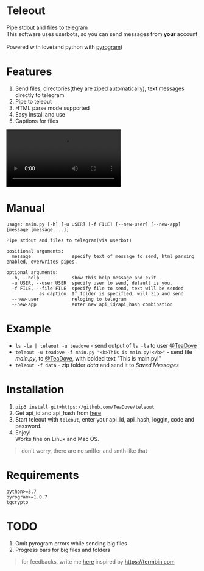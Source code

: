 # Teleout
Pipe stdout and files to telegram<br>
This software uses userbots, so you can send messages from **your** account<br><br>
Powered with love(and python with [pyrogram](https://github.com/pyrogram/pyrogram))

# Features
1. Send files, directories(they are ziped automatically), text messages directly to telegram
2. Pipe to teleout
3. HTML parse mode supported
4. Easy install and use
5. Captions for files

![Example](https://user-images.githubusercontent.com/12380279/114037653-d8ca2500-9889-11eb-9950-13fa22cb7906.mp4)

# Manual
```                                                                    
usage: main.py [-h] [-u USER] [-f FILE] [--new-user] [--new-app] [message [message ...]]

Pipe stdout and files to telegram(via userbot)

positional arguments:
  message               specify text of message to send, html parsing enabled, overwrites pipes.

optional arguments:
  -h, --help            show this help message and exit
  -u USER, --user USER  specify user to send, default is you.
  -f FILE, --file FILE  specify file to send, text will be sended 
            as caption. If folder is specified, will zip and send             
  --new-user            reloging to telegram
  --new-app             enter new api_id/api_hash combination
```

# Example
- `ls -la | teleout -u teadove` - send output of `ls -la` to user [@TeaDove](https://t.me/teadove)
- `teleout -u teadove -f main.py "<b>This is main.py!</b>"` - send file *main.py*, to [@TeaDove](https://t.me/teadove), with bolded text "This is main.py!"
- `teleout -f data` - zip folder *data* and send it to *Saved Messages*

# Installation
1. ```pip3 install git+https://github.com/TeaDove/teleout```
2. Get api\_id and api\_hash from [here](https://my.telegram.org/auth?to=apps)
3. Start teleout with `teleout`, enter your api\_id, api\_hash, loggin, code and password.
5. Enjoy!<br>
Works fine on Linux and Mac OS. 
> don't worry, there are no sniffer and smth like that

# Requirements
```
python>=3.7
pyrogram>=1.0.7
tgcrypto
```

# TODO
1. Omit pyrogram errors while sending big files 
2. Progress bars for big files and folders

> for feedbacks, write me [here](https://t.me/teas_feedbacks_bot)
inspired by https://termbin.com